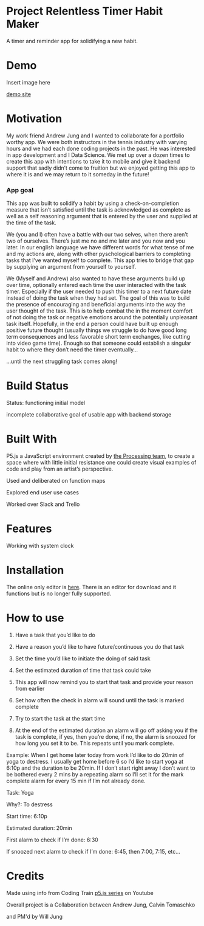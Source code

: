 

# Project Relentless Timer Habit Maker

A timer and reminder app for solidifying a new habit.


# Demo 

Insert image here

[demo site](https://editor.p5js.org/DesignCJT/full/BkALH6xe4)


# Motivation

My work friend Andrew Jung and I wanted to collaborate for a portfolio worthy app. We were both instructors in the tennis industry with varying hours and we had each done coding projects in the past. He was interested in app development and I Data Science. We met up over a dozen times to create this app with intentions to take it to mobile and give it backend support that sadly didn’t come to fruition but we enjoyed getting this app to where it is and we may return to it someday in the future!  


### App goal

This app was built to solidify a habit by using a check-on-completion measure that isn’t satisfied until the task is acknowledged as complete as well as a self reasoning argument that is entered by the user and supplied at the time of the task. 

We (you and I) often have a battle with our two selves, when there aren’t two of ourselves. There’s just me no and me later and you now and you later. In our english language we have different words for what tense of me and my actions are, along with other pyschological barriers to completing tasks that I’ve wanted myself to complete. This app tries to bridge that gap by supplying an argument from yourself to yourself.

We (Myself and Andrew) also wanted to have these arguments build up over time, optionally entered each time the user interacted with the task timer. Especially if the user needed to push this timer to a next future date instead of doing the task when they had set. The goal of this was to build the presence of encouraging and beneficial arguments into the way the user thought of the task. This is to help combat the in the moment comfort of not doing the task or negative emotions around the potentially unpleasant task itself. Hopefully, in the end a person could have built up enough positive future thought (usually things we struggle to do have good long term consequences and less favorable short term exchanges, like cutting into video game time). Enough so that someone could establish a singular habit to where they don’t need the timer eventually…

...until the next struggling task comes along!  


# Build Status

Status: functioning initial model

incomplete collaborative goal of usable app with backend storage


# Built With

P5.js a JavaScript environment created by [the Processing team](https://p5js.org/), to create a space where with little initial resistance one could create visual examples of code and play from an artist’s perspective. 

Used and deliberated on function maps

Explored end user use cases 

Worked over Slack and Trello


# Features

Working with system clock


# Installation

The online only editor is [here](https://p5js.org/). There is an editor for download and it functions but is no longer fully supported. 


# How to use

1. Have a task that you’d like to do

2. Have a reason you’d like to have future/continuous you do that task

3. Set the time you’d like to initiate the doing of said task

4. Set the estimated duration of time that task could take

5. This app will now remind you to start that task and provide your reason from earlier

6. Set how often the check in alarm will sound until the task is marked complete

7. Try to start the task at the start time 

8. At the end of the estimated duration an alarm will go off asking you if the task is complete, if yes, then you’re done, if no, the alarm is snoozed for how long you set it to be. This repeats until you mark complete. 

Example: When I get home later today from work I’d like to do 20min of yoga to destress. I usually get home before 6 so I’d like to start yoga at 6:10p and the duration to be 20min. If I don’t start right away I don’t want to be bothered every 2 mins by a repeating alarm so I’ll set it for the mark complete alarm for every 15 min if I’m not already done. 

Task: Yoga

Why?: To destress

Start time: 6:10p

Estimated duration: 20min

First alarm to check if I’m done: 6:30

If snoozed next alarm to check if I’m done: 6:45, then 7:00, 7:15, etc…


# Credits

Made using info from Coding Train [p5.js series](https://www.youtube.com/playlist?list=PLRqwX-V7Uu6Zy51Q-x9tMWIv9cueOFTFA) on Youtube

Overall project is a Collaboration between Andrew Jung, Calvin Tomaschko

and PM'd by Will Jung
